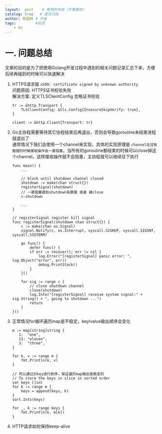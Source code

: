 ```yaml
---
layout:  post    # 使用的布局（不需要改）
catalog: true   # 是否归档
author: 陈国林 # 作者
tags:         #标签
    - Go
---
```


# 一. 问题总结

文章的目的是为了把使用Golang开发过程中遇到的相关问题记录汇总下来，方便后续再碰到的时候可以快速解决

1. HTTPS请求报 `x509: certificate signed by unknown authority`  
   问题原因: HTTPS证书校验失败  
   解决方案: 定义TLSClientConfig 忽略证书校验
   ```
   tr := &http.Transport {
       TLSClientConfig: &tls.Config{InsecureSkipVerify: true},
   }
   
   client := &http.Client{Transport: tr}
   ```
   
2. Go主协程需要等待其它协程结束后再退出，否则会导致goroutine未结束进程就退出了  
   通常情况下我们会使用一个channel来实现，具体的实现原理是 `channel在没有数据的时候接收操作会一直阻塞`，当所有的goroutine都结束的时候可以close掉这个channel，这样接收操作就不会阻塞，主协程就可以继续往下执行
   ```
   func main() {
       ...
    
       // block until shutdown channel closed
       shutdown := make(chan struct{})
       registerSignal(shutdown)
       // 一直阻塞直到shutdown有数据 或者 被close
       <-shutdown
    
       ...
   }

   // registerSignal register kill signal
   func registerSignal(shutdown chan struct{}) {
       c := make(chan os.Signal)
       signal.Notify(c, os.Interrupt, syscall.SIGHUP, syscall.SIGINT, syscall.SIGTERM)

       go func() {
           defer func() {
           if err := recover(); err != nil {
               log.Error("[registerSignal] panic error: ", log.Object("error", err))
               debug.PrintStack()
           }
       }()

       for sig := range c {
 	       // close shutdown channel
           close(shutdown)
           log.Info("[registerSignal] receive system signal:" + sig.String() + ", going to shutdown ...")
           return
       }
   }()
   ```

3. 正常情况for循环遍历map是不稳定，key/value输出顺序会变化
   ```
   m := map[string]string {
      1:  "one",
      11: "eleven",
      3:  "three",
   }
   
   for k, v := range m {
       fmt.Println(k, v)
   }
   
   // 可以通过对key进行排序，保证遍历map输出是稳定的
   // To store the keys in slice in sorted order
   var keys []int
   for k := range m {
       keys = append(keys, k)
   }
   sort.Ints(keys)

   for _, k := range keys {
       fmt.Println(k, m[k])
   }
   ```

4. HTTP请求如何保持keep-alive
   
   
   
   

